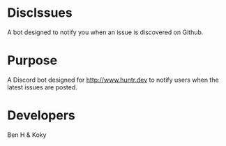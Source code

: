 # DiscIssues
A bot designed to notify you when an issue is discovered on Github.

# Purpose
A Discord bot designed for http://www.huntr.dev to notify users when the latest issues are posted. 

# Developers
Ben H & Koky
